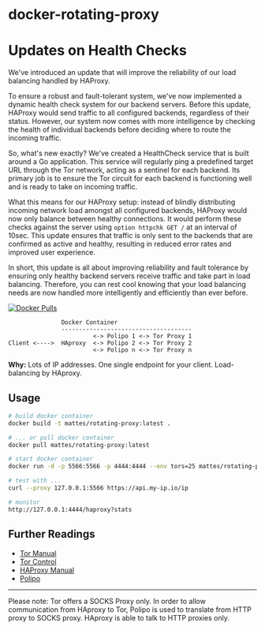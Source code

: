 docker-rotating-proxy
=====================

# Updates on Health Checks

We've introduced an update that will improve the reliability of our load balancing handled by HAProxy.

To ensure a robust and fault-tolerant system, we've now implemented a dynamic health check system for our backend servers. Before this update, HAProxy would send traffic to all configured backends, regardless of their status. However, our system now comes with more intelligence by checking the health of individual backends before deciding where to route the incoming traffic.

So, what's new exactly? We've created a HealthCheck service that is built around a Go application. This service will regularly ping a predefined target URL through the Tor network, acting as a sentinel for each backend. Its primary job is to ensure the Tor circuit for each backend is functioning well and is ready to take on incoming traffic. 

What this means for our HAProxy setup: instead of blindly distributing incoming network load amongst all configured backends, HAProxy would now only balance between healthy connections. It would perform these checks against the server using `option httpchk GET /` at an interval of 10sec. This update ensures that traffic is only sent to the backends that are confirmed as active and healthy, resulting in reduced error rates and improved user experience.

In short, this update is all about improving reliability and fault tolerance by ensuring only healthy backend servers receive traffic and take part in load balancing. Therefore, you can rest cool knowing that your load balancing needs are now handled more intelligently and efficiently than ever before.


[![Docker Pulls](https://img.shields.io/docker/pulls/mattes/rotating-proxy.svg)](https://hub.docker.com/r/mattes/rotating-proxy/)

```
               Docker Container
               -------------------------------------
                        <-> Polipo 1 <-> Tor Proxy 1
Client <---->  HAproxy  <-> Polipo 2 <-> Tor Proxy 2
                        <-> Polipo n <-> Tor Proxy n
```

__Why:__ Lots of IP addresses. One single endpoint for your client.
Load-balancing by HAproxy.

Usage
-----

```bash
# build docker container
docker build -t mattes/rotating-proxy:latest .

# ... or pull docker container
docker pull mattes/rotating-proxy:latest

# start docker container
docker run -d -p 5566:5566 -p 4444:4444 --env tors=25 mattes/rotating-proxy

# test with ...
curl --proxy 127.0.0.1:5566 https://api.my-ip.io/ip

# monitor
http://127.0.0.1:4444/haproxy?stats
```


Further Readings
----------------

 * [Tor Manual](https://www.torproject.org/docs/tor-manual.html.en)
 * [Tor Control](https://www.thesprawl.org/research/tor-control-protocol/)
 * [HAProxy Manual](http://cbonte.github.io/haproxy-dconv/configuration-1.5.html)
 * [Polipo](http://www.pps.univ-paris-diderot.fr/~jch/software/polipo/)

--------------

Please note: Tor offers a SOCKS Proxy only. In order to allow communication
from HAproxy to Tor, Polipo is used to translate from HTTP proxy to SOCKS proxy.
HAproxy is able to talk to HTTP proxies only.


